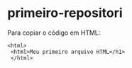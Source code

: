 # primeiro-repositori

Para copiar o código em HTML:
```
<html>
 <html>Meu primeiro arquivo HTML</h1>
 </html>
 ```
  
